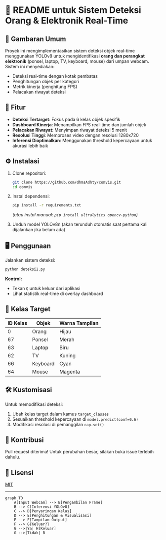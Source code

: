 # 📝 README untuk Sistem Deteksi Orang & Elektronik Real-Time

## 📌 Gambaran Umum
Proyek ini mengimplementasikan sistem deteksi objek real-time menggunakan YOLOv8 untuk mengidentifikasi **orang dan perangkat elektronik** (ponsel, laptop, TV, keyboard, mouse) dari umpan webcam. Sistem ini menyediakan:
- Deteksi real-time dengan kotak pembatas
- Penghitungan objek per kategori
- Metrik kinerja (penghitung FPS)
- Pelacakan riwayat deteksi

## 🚀 Fitur
- **Deteksi Tertarget**: Fokus pada 6 kelas objek spesifik
- **Dashboard Kinerja**: Menampilkan FPS real-time dan jumlah objek
- **Pelacakan Riwayat**: Menyimpan riwayat deteksi 5 menit
- **Resolusi Tinggi**: Memproses video dengan resolusi 1280x720
- **Inferensi Dioptimalkan**: Menggunakan threshold kepercayaan untuk akurasi lebih baik

## ⚙️ Instalasi
1. Clone repositori:
   ```bash
   git clone https://github.com/dhmsAdhty/comvis.git
   cd comvis
   ```

2. Instal dependensi:
   ```bash
   pip install -r requirements.txt
   ```
   *(atau instal manual: `pip install ultralytics opencv-python`)*

3. Unduh model YOLOv8n (akan terunduh otomatis saat pertama kali dijalankan jika belum ada)

## 🖥️ Penggunaan
Jalankan sistem deteksi:
```bash
python deteksi2.py
```

**Kontrol:**
- Tekan `Q` untuk keluar dari aplikasi
- Lihat statistik real-time di overlay dashboard

## 🎯 Kelas Target
| ID Kelas | Objek    | Warna Tampilan |
|----------|----------|----------------|
| 0        | Orang    | Hijau          |
| 67       | Ponsel   | Merah          |
| 63       | Laptop   | Biru           |
| 62       | TV       | Kuning         |
| 66       | Keyboard | Cyan           |
| 64       | Mouse    | Magenta        |

## 🛠️ Kustomisasi
Untuk memodifikasi deteksi:
1. Ubah kelas target dalam kamus `target_classes`
2. Sesuaikan threshold kepercayaan di `model.predict(conf=0.6)`
3. Modifikasi resolusi di pemanggilan `cap.set()`

## 🤝 Kontribusi
Pull request diterima! Untuk perubahan besar, silakan buka issue terlebih dahulu.

## 📜 Lisensi
[MIT](LICENSE)

---

```mermaid
graph TD
    A[Input Webcam] --> B[Pengambilan Frame]
    B --> C[Inferensi YOLOv8]
    C --> D[Penyaringan Kelas]
    D --> E[Penghitungan & Visualisasi]
    E --> F[Tampilan Output]
    F --> G{Keluar?}
    G -->|Ya| H[Keluar]
    G -->|Tidak| B
```
